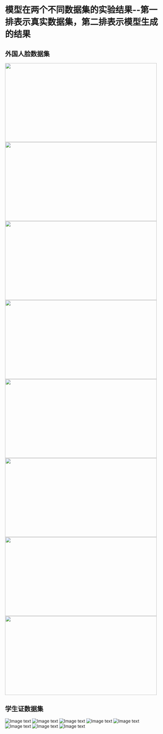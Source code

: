 # 模型在两个不同数据集的实验结果--第一排表示真实数据集，第二排表示模型生成的结果
## 外国人脸数据集
<img src="https://github.com/George2413/results/blob/main/results/foreigners/1.png" width="500" height="260"/><img src="https://github.com/George2413/results/blob/main/results/foreigners/2.png" width="500" height="260"/><br/>
<img src="https://github.com/George2413/results/blob/main/results/foreigners/3.png" width="500" height="260"/>
<img src="https://github.com/George2413/results/blob/main/results/foreigners/4.png" width="500" height="260"/><br/>
<img src="https://github.com/George2413/results/blob/main/results/foreigners/5.png" width="500" height="260"/>
<img src="https://github.com/George2413/results/blob/main/results/foreigners/6.png" width="500" height="260"/><br/>
<img src="https://github.com/George2413/results/blob/main/results/foreigners/7.png" width="500" height="260"/>
<img src="https://github.com/George2413/results/blob/main/results/foreigners/8.png" width="500" height="260"/><br/>

## 学生证数据集
![Image text](https://github.com/George2413/results/blob/main/results/students/1.png)
![Image text](https://github.com/George2413/results/blob/main/results/students/2.png)
![Image text](https://github.com/George2413/results/blob/main/results/students/3.png)
![Image text](https://github.com/George2413/results/blob/main/results/students/4.png)
![Image text](https://github.com/George2413/results/blob/main/results/students/5.png)
![Image text](https://github.com/George2413/results/blob/main/results/students/6.png)
![Image text](https://github.com/George2413/results/blob/main/results/students/7.png)
![Image text](https://github.com/George2413/results/blob/main/results/students/8.png)
